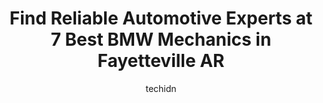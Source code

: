 ---
layout: ampstory
image: https://images.unsplash.com/photo-1598543877974-8fc727861c38?ixlib=rb-4.0.3&ixid=MnwxMjA3fDB8MHxwaG90by1wYWdlfHx8fGVufDB8fHx8&auto=format&fit=crop&w=640&h=853&q=80
author: techidn
featured: false
description: Searching for the finest BMW Mechanic in Fayetteville AR, USA? Look no further than the 7 best BMW Mechanic in the area, where youll find a team of highly qualified professionals ready to h
title: Find Reliable Automotive Experts at 7 Best BMW Mechanics in Fayetteville AR
cover:
   title: Find Reliable Automotive Experts at 7 Best BMW Mechanics in Fayetteville AR
   subtitle: Rickpate
   background: https://images.unsplash.com/photo-1598543877974-8fc727861c38?ixlib=rb-4.0.3&ixid=MnwxMjA3fDB8MHxwaG90by1wYWdlfHx8fGVufDB8fHx8&auto=format&fit=crop&w=640&h=853&q=80

pages: 
 - layout: thirds
   top: <h1>#1 The Grease Pig Lube & Tune</h1>
   bottom: "<p>Im not one to leave reviews ever, but the service here was above and beyond. I went to Arsagas a few months ago and someone from the Grease Pig came over to my car,</p>"
   background: https://www.knot35.com/toplist/wp-content/uploads/2023/06/best-bmw-mechanic-1-in-fayetteville-ar-1685832456.jpeg
   backgroundblur: true
 - layout: thirds
   top: <h1>#2 Seeburg Service Center</h1>
   bottom: "<p>1599 N College Ave, Fayetteville, AR 72703, United States</p>"
   background: https://www.knot35.com/toplist/wp-content/uploads/2023/06/best-bmw-mechanic-2-in-fayetteville-ar-1685832456.jpeg
   cta:
      link: https://www.knot35.com/toplist/find-reliable-automotive-experts-at-7-best-bmw-mechanics-in-fayetteville-ar/
      text: Find Reliable Automotive Experts at 7 Best BMW Mechanics in Fayetteville AR
 - layout: thirds
   top: <h1>#3 AUTOPARK Collision Center</h1>
   bottom: "<p>1400 W Transport Rd, Fayetteville, AR 72704, United States</p>"
   background: https://www.knot35.com/toplist/wp-content/uploads/2023/06/best-bmw-mechanic-3-in-fayetteville-ar-1685832456.jpeg
   cta:
      link: https://www.knot35.com/toplist/find-reliable-automotive-experts-at-7-best-bmw-mechanics-in-fayetteville-ar/
      text: Find Reliable Automotive Experts at 7 Best BMW Mechanics in Fayetteville AR
 - layout: thirds
   top: <h1>#4 The Grease Pig Lube & Tune</h1>
   bottom: "<p>2897 N College Ave, Fayetteville, AR 72703, United States</p>"
   background: https://images.unsplash.com/photo-1557672172-298e090bd0f1?ixlib=rb-4.0.3&ixid=MnwxMjA3fDB8MHxwaG90by1wYWdlfHx8fGVufDB8fHx8&auto=format&fit=crop&w=640&h=853&q=80
   cta:
      link: https://www.knot35.com/toplist/find-reliable-automotive-experts-at-7-best-bmw-mechanics-in-fayetteville-ar/
      text: Find Reliable Automotive Experts at 7 Best BMW Mechanics in Fayetteville AR
 - layout: thirds
   top: <h1>#5 Stevens Auto Repair - Mobile Mechanic</h1>
   bottom: "<p>500 S School Ave, Fayetteville, AR 72701, United States</p>"
   background: https://images.unsplash.com/photo-1484589065579-248aad0d8b13?ixlib=rb-4.0.3&ixid=MnwxMjA3fDB8MHxwaG90by1wYWdlfHx8fGVufDB8fHx8&auto=format&fit=crop&w=640&h=853&q=80
   cta:
      link: https://www.knot35.com/toplist/find-reliable-automotive-experts-at-7-best-bmw-mechanics-in-fayetteville-ar/
      text: Find Reliable Automotive Experts at 7 Best BMW Mechanics in Fayetteville AR
 - layout: thirds
   top: <h1>#6 AutoHouse Automotive Diagnostics & Repair</h1>
   bottom: "<p>432 N Main Ave, Fayetteville, AR 72701, United States</p>"
   background: https://images.unsplash.com/photo-1561679660-d00ee1e0dc8e?ixlib=rb-4.0.3&ixid=MnwxMjA3fDB8MHxwaG90by1wYWdlfHx8fGVufDB8fHx8&auto=format&fit=crop&w=640&h=853&q=80
   cta:
      link: https://www.knot35.com/toplist/find-reliable-automotive-experts-at-7-best-bmw-mechanics-in-fayetteville-ar/
      text: Find Reliable Automotive Experts at 7 Best BMW Mechanics in Fayetteville AR
 - layout: thirds
   top: <h1>#7 Shuler Autohaus</h1>
   bottom: "<p>2722 N Drake St, Fayetteville, AR 72703, United States</p>"
   background: https://images.unsplash.com/photo-1597773150796-e5c14ebecbf5?ixlib=rb-4.0.3&ixid=MnwxMjA3fDB8MHxwaG90by1wYWdlfHx8fGVufDB8fHx8&auto=format&fit=crop&w=640&h=853&q=80
   cta:
      link: https://www.knot35.com/toplist/find-reliable-automotive-experts-at-7-best-bmw-mechanics-in-fayetteville-ar/
      text: Find Reliable Automotive Experts at 7 Best BMW Mechanics in Fayetteville AR
 - layout: thirds
   middle: Continue reading...
   background: https://images.unsplash.com/photo-1580610447943-1bfbef5efe07?ixlib=rb-4.0.3&ixid=MnwxMjA3fDB8MHxwaG90by1wYWdlfHx8fGVufDB8fHx8&auto=format&fit=crop&w=640&h=853&q=80
   cta:
      link: https://www.knot35.com/toplist/find-reliable-automotive-experts-at-7-best-bmw-mechanics-in-fayetteville-ar/
      text: Find Reliable Automotive Experts at 7 Best BMW Mechanics in Fayetteville AR
      
---
